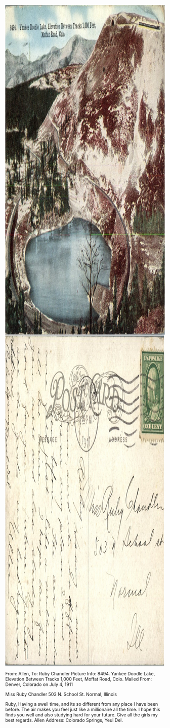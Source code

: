<html><body><a href="/wp-content/uploads/2014/05/postcard-2014-20140501_16362275_0162.jpg"><img class="alignnone size-full wp-image-509" src="/wp-content/uploads/2014/05/postcard-2014-20140501_16362275_0162.jpg" alt="postcard-2014-20140501_16362275_0162" width="1514" height="1041"></a> <a href="/wp-content/uploads/2014/05/postcard-2014-20140501_16363092_0163.jpg"><img class="alignnone size-full wp-image-510" src="/wp-content/uploads/2014/05/postcard-2014-20140501_16363092_0163.jpg" alt="postcard-2014-20140501_16363092_0163" width="1537" height="1043"></a>

From: Allen, To: Ruby Chandler
Picture Info: 8494. Yankee Doodle Lake, Elevation Between Tracks 1,000 Feet, Moffat Road, Colo.
Mailed From: Denver, Colorado on July 4, 1911

Miss Ruby Chandler
503 N. School St.
Normal, Illinois

Ruby,
Having a swell time, and its so different from any place I have been before. The air makes you feel just like a millionaire all the time. I hope this finds you well and also studying hard for your future. Give all the girls my best regards.
Allen
Address: Colorado Springs, Yeul Del.</body></html>